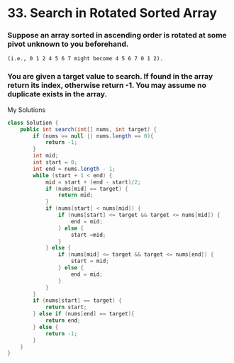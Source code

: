 # 33. Search in Rotated Sorted Array

### Suppose an array sorted in ascending order is rotated at some pivot unknown to you beforehand.


```
(i.e., 0 1 2 4 5 6 7 might become 4 5 6 7 0 1 2).
```
### You are given a target value to search. If found in the array return its index, otherwise return -1. You may assume no duplicate exists in the array.
My Solutions
```java
class Solution {
    public int search(int[] nums, int target) {
        if (nums == null || nums.length == 0){
            return -1;
        }
        int mid;
        int start = 0;
        int end = nums.length - 1;
        while (start + 1 < end) {
            mid = start + (end - start)/2;
            if (nums[mid] == target) {
                return mid;
            }
            if (nums[start] < nums[mid]) {
                if (nums[start] <= target && target <= nums[mid]) {
                    end = mid;                
                } else {
                    start =mid;
                }  
            } else {
                if (nums[mid] <= target && target <= nums[end]) {
                    start = mid;
                } else {
                    end = mid;
                }
            }
        }
        if (nums[start] == target) {
            return start;
        } else if (nums[end] == target){        
            return end;
        } else {
            return -1;
        }        
    }
}
```
